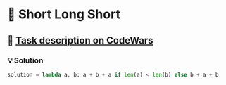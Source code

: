 # 📝 Short Long Short

## 🔗 [Task description on CodeWars](https://www.codewars.com/kata/50654ddff44f800200000007)

### 💡 Solution

```python
solution = lambda a, b: a + b + a if len(a) < len(b) else b + a + b
```
